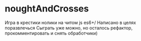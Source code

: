 # noughtAndCrosses
Игра в крестики нолики на читом js es6+/ Написано в целях поразвлечься
Сыграть уже можно, но осталось рефактор, прокомментировать и снять обработчики)
